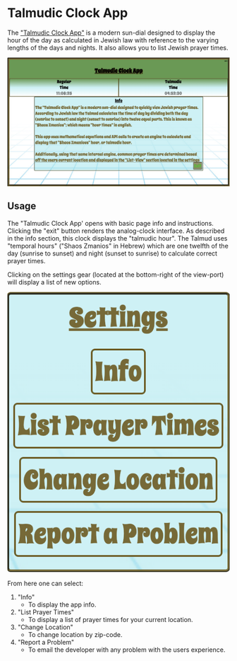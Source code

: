 # Talmudic Clock App

The ["Talmudic Clock App"](https://aarondovturkel.github.io/TalmudicClockApp/) is a modern sun-dial designed to display the hour of the day as calculated in Jewish law with reference to the varying lengths of the days and nights. It also allows you to list Jewish prayer times.

![Image of landing_page](https://raw.githubusercontent.com/AaronDovTurkel/TalmudicClockApp/master/project_images/landing_page.png)

## Usage

The "Talmudic Clock App' opens with basic page info and instructions. Clicking the "exit" button 
renders the analog-clock interface. As described in the info section, this clock displays the
"talmudic hour". The Talmud uses "temporal hours" ("Shaos Zmanios" in Hebrew) which are one twelfth of the day (sunrise to sunset) and night (sunset to sunrise) to calculate correct prayer times.

Clicking on the settings gear (located at the bottom-right
of the view-port) will display a list of new options. 

![Image of settings_list](https://raw.githubusercontent.com/AaronDovTurkel/TalmudicClockApp/master/project_images/settings_list_small_cropped.png)

From here one can select:
1. "Info"
      * To display the app info.
2. "List Prayer Times"
      * To display a list of prayer times for your current location.
3. "Change Location"
      * To change location by zip-code.
4. "Report a Problem"
      * To email the developer with any problem with the users experience.


      
